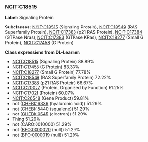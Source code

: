 
### [NCIT:C18515](http://purl.obolibrary.org/obo/NCIT_C18515)
**Label:** Signaling Protein

**Subclasses:** [NCIT:C18515](http://purl.obolibrary.org/obo/NCIT_C18515) (Signaling Protein), [NCIT:C18549](http://purl.obolibrary.org/obo/NCIT_C18549) (RAS Superfamily Protein), [NCIT:C17388](http://purl.obolibrary.org/obo/NCIT_C17388) (p21 RAS Protein), [NCIT:C17384](http://purl.obolibrary.org/obo/NCIT_C17384) (GTPase Nras), [NCIT:C17383](http://purl.obolibrary.org/obo/NCIT_C17383) (GTPase KRas), [NCIT:C18277](http://purl.obolibrary.org/obo/NCIT_C18277) (Small G Protein), [NCIT:C17458](http://purl.obolibrary.org/obo/NCIT_C17458) (G Protein), 

**Class expressions from DL-Learner:**

- [NCIT:C18515](http://purl.obolibrary.org/obo/NCIT_C18515) (Signaling Protein) 88.89%
- [NCIT:C17458](http://purl.obolibrary.org/obo/NCIT_C17458) (G Protein) 83.33%
- [NCIT:C18277](http://purl.obolibrary.org/obo/NCIT_C18277) (Small G Protein) 77.78%
- [NCIT:C18549](http://purl.obolibrary.org/obo/NCIT_C18549) (RAS Superfamily Protein) 72.22%
- [NCIT:C17388](http://purl.obolibrary.org/obo/NCIT_C17388) (p21 RAS Protein) 66.67%
- [NCIT:C20027](http://purl.obolibrary.org/obo/NCIT_C20027) (Protein, Organized by Function) 61.25%
- [NCIT:C17021](http://purl.obolibrary.org/obo/NCIT_C17021) (Protein) 60.07%
- [NCIT:C26548](http://purl.obolibrary.org/obo/NCIT_C26548) (Gene Product) 59.81%
- not ([CHEBI:16336](http://purl.obolibrary.org/obo/CHEBI_16336) (hyaluronic acid)) 51.29%
- not ([CHEBI:15440](http://purl.obolibrary.org/obo/CHEBI_15440) (squalene)) 51.29%
- not ([CHEBI:10545](http://purl.obolibrary.org/obo/CHEBI_10545) (electron)) 51.29%
- Thing 51.29%
- not (CARO:0010000) 51.29%
- not ([BFO:0000020](http://purl.obolibrary.org/obo/BFO_0000020) (null)) 51.29%
- not ([BFO:0000019](http://purl.obolibrary.org/obo/BFO_0000019) (null)) 51.29%


